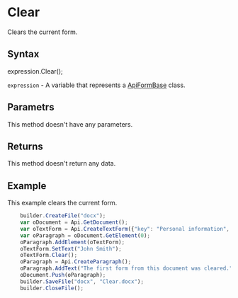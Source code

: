 # Clear

Clears the current form.

## Syntax

expression.Clear();

`expression` - A variable that represents a [ApiFormBase](../ApiFormBase.md) class.

## Parametrs

This method doesn't have any parameters.

## Returns

This method doesn't return any data.

## Example

This example clears the current form.

```javascript
	builder.CreateFile("docx");
	var oDocument = Api.GetDocument();
	var oTextForm = Api.CreateTextForm({"key": "Personal information", "tip": "Enter your first name", "required": true, "placeholder": "First name", "comb": true, "maxCharacters": 10, "cellWidth": 3, "multiLine": false, "autoFit": false});
	var oParagraph = oDocument.GetElement(0);
	oParagraph.AddElement(oTextForm);
	oTextForm.SetText("John Smith");
	oTextForm.Clear();
	oParagraph = Api.CreateParagraph();
	oParagraph.AddText("The first form from this document was cleared.");
	oDocument.Push(oParagraph);
	builder.SaveFile("docx", "Clear.docx");
	builder.CloseFile();
```